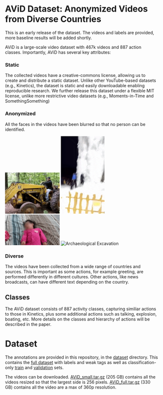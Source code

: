 # AViD Dataset: Anonymized Videos from Diverse Countries

This is an early release of the dataset. The videos and labels are provided, more baseline results will be added shortly.

AViD is a large-scale video dataset with 467k videos and 887 action classes. Importantly, AViD has several key attributes:

### Static
The collected videos have a creative-commons license, allowing us to create and distribute a static dataset. Unlike other YouTube-based datasets (e.g., Kinetics), the dataset is static and easily downloadable enabling reproducible research. We further release this dataset under a flexible MIT license, unlike more restrictive video datasets (e.g., Moments-in-Time and SomethingSomething)

### Anonymized 
All the faces in the videos have been blurred so that no person can be identified.

<img src="https://github.com/piergiaj/AViD/raw/master/tractor.gif" alt="Driving Tractor" width=180> <img src="https://github.com/piergiaj/AViD/raw/master/ice_climb.gif"  alt="Ice Climb"> <img src="https://github.com/piergiaj/AViD/raw/master/shake_head.gif" alt="Shake Head" width=180> <img src="https://github.com/piergiaj/AViD/raw/master/arch_excv.gif" alt="Archaeological Excavation" width=180>

### Diverse
The videos have been collected from a wide range of countries and sources. This is important as some actions, for example greeting, are performed differently in different cultures. Other actions, like news broadcasts, can have different text depending on the country. 

## Classes
The AViD dataset consists of 887 activity classes, capturing similiar actions to those in Kinetics, plus some additional actions such as talking, explosion, boating, etc. More details on the classes and hierarchy of actions will be described in the paper.


# Dataset
The annotations are provided in this repository, in the [dataset](https://github.com/piergiaj/AViD/tree/master/dataset) directory. This contains the [full dataset](https://github.com/piergiaj/AViD/blob/master/dataset/avid_full.json) with labels and weak tags as well as classification-only [train](https://github.com/piergiaj/AViD/blob/master/dataset/avid_train.json) and [validation](https://github.com/piergiaj/AViD/blob/master/dataset/avid_val.json) sets.

The videos can be downloaded. [AViD_small.tar.gz](https://drive.google.com/file/d/1lPfYCgm9t9YRBjllY_I02YLdFK7OEEGL/view?usp=sharing) (205 GB) contains all the videos resized so that the largest side is 256 pixels. [AViD_full.tar.gz](https://drive.google.com/file/d/1jsn0J6yRakfmvYcT1mZrFPdrp_nJI7wH/view?usp=sharing) (330 GB) contains all the video are a max of 360p resolution.
